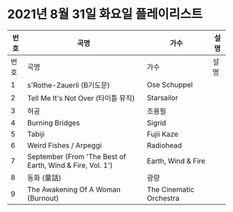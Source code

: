 # 2021년 8월 31일 화요일 플레이리스트

| 번호 | 곡명 | 가수 | 설명 |
|------|------|------|------|
| 번호 | 곡명 | 가수 | 설명 |
| 1 | s'Rothe-Zauerli (B기도문) | Ose Schuppel |  |
| 2 | Tell Me It's Not Over (타이틀 뮤직) | Starsailor |  |
| 3 | 허공 | 조용필 |  |
| 4 | Burning Bridges | Sigrid |  |
| 5 | Tabiji | Fujii Kaze |  |
| 6 | Weird Fishes / Arpeggi | Radiohead |  |
| 7 | September (From 'The Best of Earth, Wind & Fire, Vol. 1') | Earth, Wind & Fire |  |
| 8 | 동화 (童話) | 광량 |  |
| 9 | The Awakening Of A Woman (Burnout) | The Cinematic Orchestra |  |
